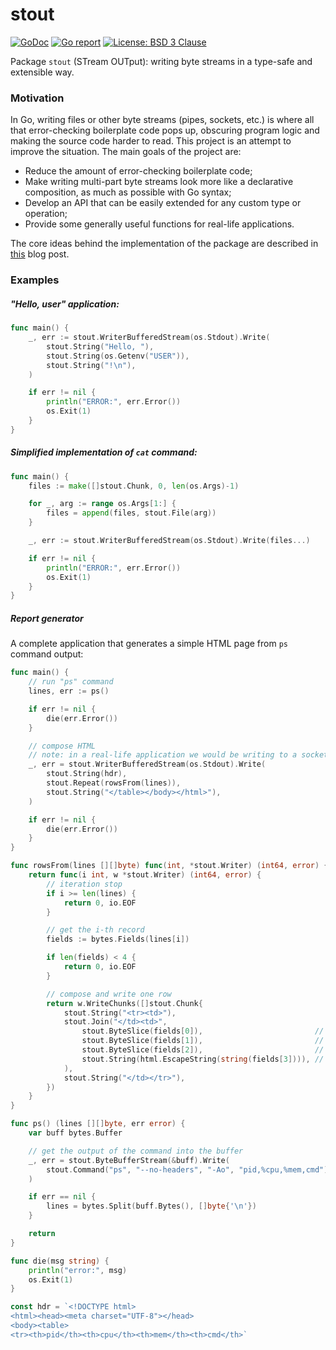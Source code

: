 # stout

[![GoDoc](https://godoc.org/github.com/maxim2266/stout?status.svg)](https://godoc.org/github.com/maxim2266/stout)
[![Go report](http://goreportcard.com/badge/maxim2266/stout)](http://goreportcard.com/report/maxim2266/stout)
[![License: BSD 3 Clause](https://img.shields.io/badge/License-BSD_3--Clause-yellow.svg)](https://opensource.org/licenses/BSD-3-Clause)

Package `stout` (STream OUTput): writing byte streams in a type-safe and extensible way.

### Motivation
In Go, writing files or other byte streams (pipes, sockets, etc.) is where all that error-checking
boilerplate code pops up, obscuring program logic and making the source code harder to read.
This project is an attempt to improve the situation. The main goals of the project are:
* Reduce the amount of error-checking boilerplate code;
* Make writing multi-part byte streams look more like a declarative composition, as much as possible with Go syntax;
* Develop an API that can be easily extended for any custom type or operation;
* Provide some generally useful functions for real-life applications.

The core ideas behind the implementation of the package are described in [this](https://maxim2266.github.io/stout/) blog post.

### Examples

##### "Hello, user" application:
```Go
func main() {
	_, err := stout.WriterBufferedStream(os.Stdout).Write(
		stout.String("Hello, "),
		stout.String(os.Getenv("USER")),
		stout.String("!\n"),
	)

	if err != nil {
		println("ERROR:", err.Error())
		os.Exit(1)
	}
}
```

##### Simplified implementation of `cat` command:
```Go
func main() {
	files := make([]stout.Chunk, 0, len(os.Args)-1)

	for _, arg := range os.Args[1:] {
		files = append(files, stout.File(arg))
	}

	_, err := stout.WriterBufferedStream(os.Stdout).Write(files...)

	if err != nil {
		println("ERROR:", err.Error())
		os.Exit(1)
	}
}
```

##### Report generator
A complete application that generates a simple HTML page from `ps` command output:
```go
func main() {
	// run "ps" command
	lines, err := ps()

	if err != nil {
		die(err.Error())
	}

	// compose HTML
	// note: in a real-life application we would be writing to a socket instead of stdout
	_, err = stout.WriterBufferedStream(os.Stdout).Write(
		stout.String(hdr),
		stout.Repeat(rowsFrom(lines)),
		stout.String("</table></body></html>"),
	)

	if err != nil {
		die(err.Error())
	}
}

func rowsFrom(lines [][]byte) func(int, *stout.Writer) (int64, error) {
	return func(i int, w *stout.Writer) (int64, error) {
		// iteration stop
		if i >= len(lines) {
			return 0, io.EOF
		}

		// get the i-th record
		fields := bytes.Fields(lines[i])

		if len(fields) < 4 {
			return 0, io.EOF
		}

		// compose and write one row
		return w.WriteChunks([]stout.Chunk{
			stout.String("<tr><td>"),
			stout.Join("</td><td>",
				stout.ByteSlice(fields[0]),                         // pid
				stout.ByteSlice(fields[1]),                         // %cpu
				stout.ByteSlice(fields[2]),                         // %mem
				stout.String(html.EscapeString(string(fields[3]))), // cmd
			),
			stout.String("</td></tr>"),
		})
	}
}

func ps() (lines [][]byte, err error) {
	var buff bytes.Buffer

	// get the output of the command into the buffer
	_, err = stout.ByteBufferStream(&buff).Write(
		stout.Command("ps", "--no-headers", "-Ao", "pid,%cpu,%mem,cmd"),
	)

	if err == nil {
		lines = bytes.Split(buff.Bytes(), []byte{'\n'})
	}

	return
}

func die(msg string) {
	println("error:", msg)
	os.Exit(1)
}

const hdr = `<!DOCTYPE html>
<html><head><meta charset="UTF-8"></head>
<body><table>
<tr><th>pid</th><th>cpu</th><th>mem</th><th>cmd</th>`
```
